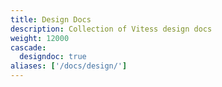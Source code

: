 ```yaml
---
title: Design Docs
description: Collection of Vitess design docs
weight: 12000
cascade:
  designdoc: true
aliases: ['/docs/design/']
---
```

